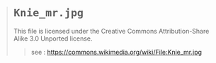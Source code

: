 ># `Knie_mr.jpg`
>
>This file is licensed under the Creative Commons Attribution-Share Alike 3.0 Unported license.
>
>>see : https://commons.wikimedia.org/wiki/File:Knie_mr.jpg
>
